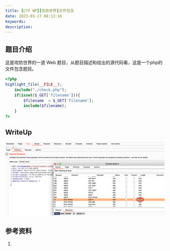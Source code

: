```yaml
---
title: [CTF WP][攻防世界]文件包含 
date: 2023-03-17 08:13:16
keywords:
description:
---
```


## 题目介绍

这是攻防世界的一道 Web 题目，从题目描述和给出的源代码看，这是一个php的文件包含题目。

```php
<?php
highlight_file(__FILE__);
    include("./check.php");
    if(isset($_GET['filename'])){
        $filename  = $_GET['filename'];
        include($filename);
    }
?>
```

## WriteUp



![image-20230317081611716](ctf-wp-fileinclude/image-20230317081611716.png)

## 参考资料

1. []()
